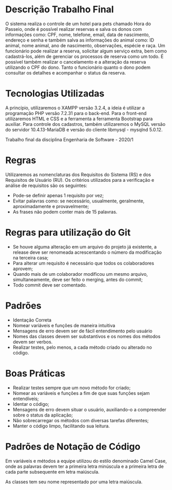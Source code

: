 # Descrição Trabalho Final 

O sistema realiza o controle de um hotel para pets chamado Hora do Passeio, onde é possível realizar reservas e salva os donos com informações como: CPF, nome, telefone, email, data de nascimento, endereço e senha e também salva as informações do animal como: ID animal, nome animal, ano de nascimento, observações, espécie e raça. Um funcionário pode realizar a reserva, solicitar algum serviço extra, bem como cadastrá-los, além de gerenciar os processos de reserva como um todo. É possível também realizar o cancelamento e a alteração da reserva utilizando o CPF do dono. Tanto o funcionário quanto o dono podem consultar os detalhes e acompanhar o status da reserva.

# Tecnologias Utilizadas

A princípio, utilizaremos o XAMPP versão 3.2.4, a ideia é utilizar a programação PHP versão 7.2.31 para o back-end. Para o front-end utilizaremos HTML e CSS e a ferramenta a ferramenta Bootstrap para auxiliar. Para controle dos cadastros, também utilizaremos o MySQL versão do servidor 10.4.13-MariaDB e versão do cliente libmysql - mysqlnd 5.0.12.

Trabalho final da disciplina Engenharia de Software - 2020/1

# Regras

Utilizaremos as nomenclaturas dos Requisitos do Sistema (RS) e dos Requisitos de Usuário (RU). Os critérios utilizados para a verificação e análise de requisitos são os seguintes:

   - Pode-se definir apenas 1 requisito por vez;
   - Evitar palavras como: se necessário, usualmente, geralmente, aproximadamente e provavelmente;
   - As frases não podem conter mais de 15 palavras.
   
# Regras para utilização do Git

   - Se houve alguma alteração em um arquivo do projeto já existente, a release deve ser renomeada acrescentando o número da modificação na terceira casa;
   - Para alterar um requisito é necessário que todos os colaboradores aprovem;
   - Quando mais de um colaborador modificou um mesmo arquivo, simultaneamente, deve ser feito o merging, antes do commit;
   - Todo commit deve ser comentado.
    
# Padrões

   - Identação Correta
   - Nomear variáveis e funções de maneira intuitiva
   - Mensagens de erro devem ser de fácil entendimento pelo usuário
   - Nomes das classes devem ser substantivos e os nomes dos métodos devem ser verbos.
   - Realizar testes, pelo menos, a cada método criado ou alterado no código.
   
# Boas Práticas 

   - Realizar testes sempre que um novo método for criado;
   - Nomear as variáveis e funções a fim de que suas funções sejam entendíveis;
   - Identar o código;
   - Mensagens de erro devem situar o usuário, auxiliando-o a compreender sobre o status da aplicação;
   - Não sobrecarregar os métodos com diversas tarefas diferentes;
   - Manter o código limpo, facilitando sua leitura.
   
# Padrões de Notação de Código

   Em variáveis e métodos a equipe utilizou do estilo denominado Camel Case, onde as palavras devem ter a primeira letra minúscula e a primeira letra de cada parte subsequente em letra maiúscula.
   
   As classes tem seu nome representado por uma letra maiúscula.
